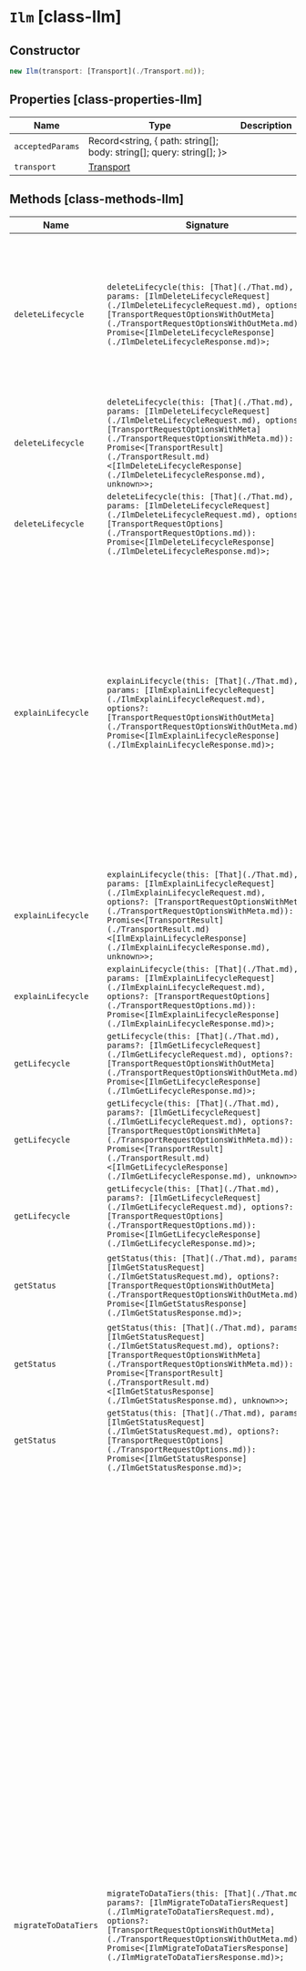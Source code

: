 # `Ilm` [class-Ilm]

## Constructor

```typescript
new Ilm(transport: [Transport](./Transport.md));
```

## Properties [class-properties-Ilm]

| Name | Type | Description |
| - | - | - |
| `acceptedParams` | Record<string, { path: string[]; body: string[]; query: string[]; }> | &nbsp; |
| `transport` | [Transport](./Transport.md) | &nbsp; |

## Methods [class-methods-Ilm]

| Name | Signature | Description |
| - | - | - |
| `deleteLifecycle` | `deleteLifecycle(this: [That](./That.md), params: [IlmDeleteLifecycleRequest](./IlmDeleteLifecycleRequest.md), options?: [TransportRequestOptionsWithOutMeta](./TransportRequestOptionsWithOutMeta.md)): Promise<[IlmDeleteLifecycleResponse](./IlmDeleteLifecycleResponse.md)>;` | Delete a lifecycle policy. You cannot delete policies that are currently in use. If the policy is being used to manage any indices, the request fails and returns an error. |
| `deleteLifecycle` | `deleteLifecycle(this: [That](./That.md), params: [IlmDeleteLifecycleRequest](./IlmDeleteLifecycleRequest.md), options?: [TransportRequestOptionsWithMeta](./TransportRequestOptionsWithMeta.md)): Promise<[TransportResult](./TransportResult.md)<[IlmDeleteLifecycleResponse](./IlmDeleteLifecycleResponse.md), unknown>>;` | &nbsp; |
| `deleteLifecycle` | `deleteLifecycle(this: [That](./That.md), params: [IlmDeleteLifecycleRequest](./IlmDeleteLifecycleRequest.md), options?: [TransportRequestOptions](./TransportRequestOptions.md)): Promise<[IlmDeleteLifecycleResponse](./IlmDeleteLifecycleResponse.md)>;` | &nbsp; |
| `explainLifecycle` | `explainLifecycle(this: [That](./That.md), params: [IlmExplainLifecycleRequest](./IlmExplainLifecycleRequest.md), options?: [TransportRequestOptionsWithOutMeta](./TransportRequestOptionsWithOutMeta.md)): Promise<[IlmExplainLifecycleResponse](./IlmExplainLifecycleResponse.md)>;` | Explain the lifecycle state. Get the current lifecycle status for one or more indices. For data streams, the API retrieves the current lifecycle status for the stream's backing indices. The response indicates when the index entered each lifecycle state, provides the definition of the running phase, and information about any failures. |
| `explainLifecycle` | `explainLifecycle(this: [That](./That.md), params: [IlmExplainLifecycleRequest](./IlmExplainLifecycleRequest.md), options?: [TransportRequestOptionsWithMeta](./TransportRequestOptionsWithMeta.md)): Promise<[TransportResult](./TransportResult.md)<[IlmExplainLifecycleResponse](./IlmExplainLifecycleResponse.md), unknown>>;` | &nbsp; |
| `explainLifecycle` | `explainLifecycle(this: [That](./That.md), params: [IlmExplainLifecycleRequest](./IlmExplainLifecycleRequest.md), options?: [TransportRequestOptions](./TransportRequestOptions.md)): Promise<[IlmExplainLifecycleResponse](./IlmExplainLifecycleResponse.md)>;` | &nbsp; |
| `getLifecycle` | `getLifecycle(this: [That](./That.md), params?: [IlmGetLifecycleRequest](./IlmGetLifecycleRequest.md), options?: [TransportRequestOptionsWithOutMeta](./TransportRequestOptionsWithOutMeta.md)): Promise<[IlmGetLifecycleResponse](./IlmGetLifecycleResponse.md)>;` | Get lifecycle policies. |
| `getLifecycle` | `getLifecycle(this: [That](./That.md), params?: [IlmGetLifecycleRequest](./IlmGetLifecycleRequest.md), options?: [TransportRequestOptionsWithMeta](./TransportRequestOptionsWithMeta.md)): Promise<[TransportResult](./TransportResult.md)<[IlmGetLifecycleResponse](./IlmGetLifecycleResponse.md), unknown>>;` | &nbsp; |
| `getLifecycle` | `getLifecycle(this: [That](./That.md), params?: [IlmGetLifecycleRequest](./IlmGetLifecycleRequest.md), options?: [TransportRequestOptions](./TransportRequestOptions.md)): Promise<[IlmGetLifecycleResponse](./IlmGetLifecycleResponse.md)>;` | &nbsp; |
| `getStatus` | `getStatus(this: [That](./That.md), params?: [IlmGetStatusRequest](./IlmGetStatusRequest.md), options?: [TransportRequestOptionsWithOutMeta](./TransportRequestOptionsWithOutMeta.md)): Promise<[IlmGetStatusResponse](./IlmGetStatusResponse.md)>;` | Get the ILM status. Get the current index lifecycle management status. |
| `getStatus` | `getStatus(this: [That](./That.md), params?: [IlmGetStatusRequest](./IlmGetStatusRequest.md), options?: [TransportRequestOptionsWithMeta](./TransportRequestOptionsWithMeta.md)): Promise<[TransportResult](./TransportResult.md)<[IlmGetStatusResponse](./IlmGetStatusResponse.md), unknown>>;` | &nbsp; |
| `getStatus` | `getStatus(this: [That](./That.md), params?: [IlmGetStatusRequest](./IlmGetStatusRequest.md), options?: [TransportRequestOptions](./TransportRequestOptions.md)): Promise<[IlmGetStatusResponse](./IlmGetStatusResponse.md)>;` | &nbsp; |
| `migrateToDataTiers` | `migrateToDataTiers(this: [That](./That.md), params?: [IlmMigrateToDataTiersRequest](./IlmMigrateToDataTiersRequest.md), options?: [TransportRequestOptionsWithOutMeta](./TransportRequestOptionsWithOutMeta.md)): Promise<[IlmMigrateToDataTiersResponse](./IlmMigrateToDataTiersResponse.md)>;` | Migrate to data tiers routing. Switch the indices, ILM policies, and legacy, composable, and component templates from using custom node attributes and attribute-based allocation filters to using data tiers. Optionally, delete one legacy index template. Using node roles enables ILM to automatically move the indices between data tiers. Migrating away from custom node attributes routing can be manually performed. This API provides an automated way of performing three out of the four manual steps listed in the migration guide: 1. Stop setting the custom hot attribute on new indices. 1. Remove custom allocation settings from existing ILM policies. 1. Replace custom allocation settings from existing indices with the corresponding tier preference. ILM must be stopped before performing the migration. Use the stop ILM and get ILM status APIs to wait until the reported operation mode is `STOPPED`. |
| `migrateToDataTiers` | `migrateToDataTiers(this: [That](./That.md), params?: [IlmMigrateToDataTiersRequest](./IlmMigrateToDataTiersRequest.md), options?: [TransportRequestOptionsWithMeta](./TransportRequestOptionsWithMeta.md)): Promise<[TransportResult](./TransportResult.md)<[IlmMigrateToDataTiersResponse](./IlmMigrateToDataTiersResponse.md), unknown>>;` | &nbsp; |
| `migrateToDataTiers` | `migrateToDataTiers(this: [That](./That.md), params?: [IlmMigrateToDataTiersRequest](./IlmMigrateToDataTiersRequest.md), options?: [TransportRequestOptions](./TransportRequestOptions.md)): Promise<[IlmMigrateToDataTiersResponse](./IlmMigrateToDataTiersResponse.md)>;` | &nbsp; |
| `moveToStep` | `moveToStep(this: [That](./That.md), params: [IlmMoveToStepRequest](./IlmMoveToStepRequest.md), options?: [TransportRequestOptionsWithOutMeta](./TransportRequestOptionsWithOutMeta.md)): Promise<[IlmMoveToStepResponse](./IlmMoveToStepResponse.md)>;` | Move to a lifecycle step. Manually move an index into a specific step in the lifecycle policy and run that step. WARNING: This operation can result in the loss of data. Manually moving an index into a specific step runs that step even if it has already been performed. This is a potentially destructive action and this should be considered an expert level API. You must specify both the current step and the step to be executed in the body of the request. The request will fail if the current step does not match the step currently running for the index This is to prevent the index from being moved from an unexpected step into the next step. When specifying the target ( `next_step`) to which the index will be moved, either the name or both the action and name fields are optional. If only the phase is specified, the index will move to the first step of the first action in the target phase. If the phase and action are specified, the index will move to the first step of the specified action in the specified phase. Only actions specified in the ILM policy are considered valid. An index cannot move to a step that is not part of its policy. |
| `moveToStep` | `moveToStep(this: [That](./That.md), params: [IlmMoveToStepRequest](./IlmMoveToStepRequest.md), options?: [TransportRequestOptionsWithMeta](./TransportRequestOptionsWithMeta.md)): Promise<[TransportResult](./TransportResult.md)<[IlmMoveToStepResponse](./IlmMoveToStepResponse.md), unknown>>;` | &nbsp; |
| `moveToStep` | `moveToStep(this: [That](./That.md), params: [IlmMoveToStepRequest](./IlmMoveToStepRequest.md), options?: [TransportRequestOptions](./TransportRequestOptions.md)): Promise<[IlmMoveToStepResponse](./IlmMoveToStepResponse.md)>;` | &nbsp; |
| `putLifecycle` | `putLifecycle(this: [That](./That.md), params: [IlmPutLifecycleRequest](./IlmPutLifecycleRequest.md), options?: [TransportRequestOptionsWithOutMeta](./TransportRequestOptionsWithOutMeta.md)): Promise<[IlmPutLifecycleResponse](./IlmPutLifecycleResponse.md)>;` | Create or update a lifecycle policy. If the specified policy exists, it is replaced and the policy version is incremented. NOTE: Only the latest version of the policy is stored, you cannot revert to previous versions. |
| `putLifecycle` | `putLifecycle(this: [That](./That.md), params: [IlmPutLifecycleRequest](./IlmPutLifecycleRequest.md), options?: [TransportRequestOptionsWithMeta](./TransportRequestOptionsWithMeta.md)): Promise<[TransportResult](./TransportResult.md)<[IlmPutLifecycleResponse](./IlmPutLifecycleResponse.md), unknown>>;` | &nbsp; |
| `putLifecycle` | `putLifecycle(this: [That](./That.md), params: [IlmPutLifecycleRequest](./IlmPutLifecycleRequest.md), options?: [TransportRequestOptions](./TransportRequestOptions.md)): Promise<[IlmPutLifecycleResponse](./IlmPutLifecycleResponse.md)>;` | &nbsp; |
| `removePolicy` | `removePolicy(this: [That](./That.md), params: [IlmRemovePolicyRequest](./IlmRemovePolicyRequest.md), options?: [TransportRequestOptionsWithOutMeta](./TransportRequestOptionsWithOutMeta.md)): Promise<[IlmRemovePolicyResponse](./IlmRemovePolicyResponse.md)>;` | Remove policies from an index. Remove the assigned lifecycle policies from an index or a data stream's backing indices. It also stops managing the indices. |
| `removePolicy` | `removePolicy(this: [That](./That.md), params: [IlmRemovePolicyRequest](./IlmRemovePolicyRequest.md), options?: [TransportRequestOptionsWithMeta](./TransportRequestOptionsWithMeta.md)): Promise<[TransportResult](./TransportResult.md)<[IlmRemovePolicyResponse](./IlmRemovePolicyResponse.md), unknown>>;` | &nbsp; |
| `removePolicy` | `removePolicy(this: [That](./That.md), params: [IlmRemovePolicyRequest](./IlmRemovePolicyRequest.md), options?: [TransportRequestOptions](./TransportRequestOptions.md)): Promise<[IlmRemovePolicyResponse](./IlmRemovePolicyResponse.md)>;` | &nbsp; |
| `retry` | `retry(this: [That](./That.md), params: [IlmRetryRequest](./IlmRetryRequest.md), options?: [TransportRequestOptionsWithOutMeta](./TransportRequestOptionsWithOutMeta.md)): Promise<[IlmRetryResponse](./IlmRetryResponse.md)>;` | Retry a policy. Retry running the lifecycle policy for an index that is in the ERROR step. The API sets the policy back to the step where the error occurred and runs the step. Use the explain lifecycle state API to determine whether an index is in the ERROR step. |
| `retry` | `retry(this: [That](./That.md), params: [IlmRetryRequest](./IlmRetryRequest.md), options?: [TransportRequestOptionsWithMeta](./TransportRequestOptionsWithMeta.md)): Promise<[TransportResult](./TransportResult.md)<[IlmRetryResponse](./IlmRetryResponse.md), unknown>>;` | &nbsp; |
| `retry` | `retry(this: [That](./That.md), params: [IlmRetryRequest](./IlmRetryRequest.md), options?: [TransportRequestOptions](./TransportRequestOptions.md)): Promise<[IlmRetryResponse](./IlmRetryResponse.md)>;` | &nbsp; |
| `start` | `start(this: [That](./That.md), params?: [IlmStartRequest](./IlmStartRequest.md), options?: [TransportRequestOptionsWithOutMeta](./TransportRequestOptionsWithOutMeta.md)): Promise<[IlmStartResponse](./IlmStartResponse.md)>;` | Start the ILM plugin. Start the index lifecycle management plugin if it is currently stopped. ILM is started automatically when the cluster is formed. Restarting ILM is necessary only when it has been stopped using the stop ILM API. |
| `start` | `start(this: [That](./That.md), params?: [IlmStartRequest](./IlmStartRequest.md), options?: [TransportRequestOptionsWithMeta](./TransportRequestOptionsWithMeta.md)): Promise<[TransportResult](./TransportResult.md)<[IlmStartResponse](./IlmStartResponse.md), unknown>>;` | &nbsp; |
| `start` | `start(this: [That](./That.md), params?: [IlmStartRequest](./IlmStartRequest.md), options?: [TransportRequestOptions](./TransportRequestOptions.md)): Promise<[IlmStartResponse](./IlmStartResponse.md)>;` | &nbsp; |
| `stop` | `stop(this: [That](./That.md), params?: [IlmStopRequest](./IlmStopRequest.md), options?: [TransportRequestOptionsWithOutMeta](./TransportRequestOptionsWithOutMeta.md)): Promise<[IlmStopResponse](./IlmStopResponse.md)>;` | Stop the ILM plugin. Halt all lifecycle management operations and stop the index lifecycle management plugin. This is useful when you are performing maintenance on the cluster and need to prevent ILM from performing any actions on your indices. The API returns as soon as the stop request has been acknowledged, but the plugin might continue to run until in-progress operations complete and the plugin can be safely stopped. Use the get ILM status API to check whether ILM is running. |
| `stop` | `stop(this: [That](./That.md), params?: [IlmStopRequest](./IlmStopRequest.md), options?: [TransportRequestOptionsWithMeta](./TransportRequestOptionsWithMeta.md)): Promise<[TransportResult](./TransportResult.md)<[IlmStopResponse](./IlmStopResponse.md), unknown>>;` | &nbsp; |
| `stop` | `stop(this: [That](./That.md), params?: [IlmStopRequest](./IlmStopRequest.md), options?: [TransportRequestOptions](./TransportRequestOptions.md)): Promise<[IlmStopResponse](./IlmStopResponse.md)>;` | &nbsp; |
